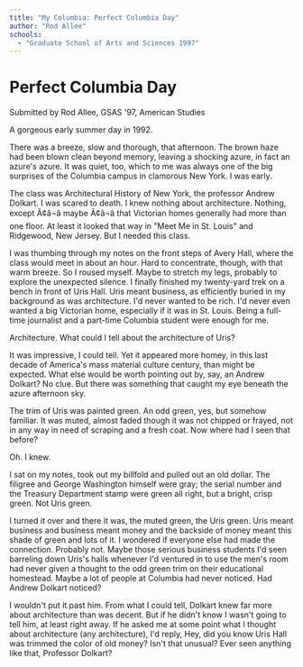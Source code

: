 ```yaml
---
title: "My Columbia: Perfect Columbia Day"
author: "Rod Allee"
schools:
  - "Graduate School of Arts and Sciences 1997"
---
```


# Perfect Columbia Day

Submitted by Rod Allee, GSAS '97, American Studies

A gorgeous early summer day in 1992.

There was a breeze, slow and thorough, that afternoon. The brown haze had been blown clean beyond memory, leaving a shocking azure, in fact an azure's azure.  It was quiet, too, which to me was always one of the big surprises of the Columbia campus in clamorous New York. I was early.

The class was Architectural History of New York, the professor Andrew Dolkart. I was scared to death. I knew nothing about architecture. Nothing, except Ã¢â¬â maybe Ã¢â¬â that Victorian homes generally had more than one floor. At least it looked that way in "Meet Me in St. Louis" and Ridgewood, New Jersey. But I needed this class.

I was thumbing through my notes on the front steps of Avery Hall, where the class would meet in about an hour. Hard to concentrate, though, with that warm breeze. So I roused myself. Maybe to stretch my legs, probably to explore the unexpected silence. I finally finished my twenty-yard trek on a bench in front of Uris Hall. Uris meant business, as efficiently buried in my background as was architecture. I'd never wanted to be rich. I'd never even wanted a big Victorian home, especially if it was in St. Louis. Being a full-time journalist and a part-time Columbia student were enough for me.

Architecture. What could I tell about the architecture of Uris?

It was impressive, I could tell. Yet it appeared more homey, in this last decade of America's mass material culture century, than might be expected. What else would be worth pointing out by, say, an Andrew Dolkart? No clue. But there was something that caught my eye beneath the azure afternoon sky.

The trim of Uris was painted green. An odd green, yes, but somehow familiar. It was muted, almost faded though it was not chipped or frayed, not in any way in need of scraping and a fresh coat. Now where had I seen that before?

Oh. I knew.

I sat on my notes, took out my billfold and pulled out an old dollar. The filigree and George Washington himself were gray; the serial number and the Treasury Department stamp were green all right, but a bright, crisp green. Not Uris green.

I turned it over and there it was, the muted green, the Uris green. Uris meant business and business meant money and the backside of money meant this shade of green and lots of it. I wondered if everyone else had made the connection. Probably not. Maybe those serious business students I'd seen barreling down Uris's halls whenever I'd ventured in to use the men's room had never given a thought to the odd green trim on their educational homestead. Maybe a lot of people at Columbia had never noticed. Had Andrew Dolkart noticed?

I wouldn't put it past him. From what I could tell, Dolkart knew far more about architecture than was decent. But if he didn't know I wasn't going to tell him, at least right away. If he asked me at some point what I thought about architecture (any architecture), I'd reply, Hey, did you know Uris Hall was trimmed the color of old money? Isn't that unusual? Ever seen anything like that, Professor Dolkart?
